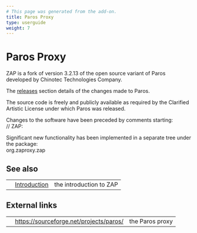 ```yaml
---
# This page was generated from the add-on.
title: Paros Proxy
type: userguide
weight: 7
---
```


# Paros Proxy

ZAP is a fork of version 3.2.13 of the open source variant of Paros developed by Chinotec Technologies Company.

The [releases](/docs/desktop/releases/) section details of the changes made to Paros.

The source code is freely and publicly available as required by the Clarified Artistic
License under which Paros was released.

Changes to the software have been preceded by comments starting:  
// ZAP:

Significant new functionality has been implemented in a separate tree under the package:  
org.zaproxy.zap

## See also

|   |                                |                         |
|---|--------------------------------|-------------------------|
|   | [Introduction](/docs/desktop/) | the introduction to ZAP |

## External links

|   |                                           |                 |
|---|-------------------------------------------|-----------------|
|   | <https://sourceforge.net/projects/paros/> | the Paros proxy |
